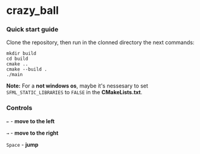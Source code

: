 # crazy_ball

### Quick start guide

Clone the repository, then run in the clonned directory the next commands:

```
mkdir build
cd build
cmake ..
cmake --build .
./main
```

**Note:** For a **not windows os**, maybe it's nessesary to set `SFML_STATIC_LIBRARIES` to `FALSE` in the **CMakeLists.txt**.

### Controls

`←` - **move to the left**

`→` - **move to the right**

`Space` - **jump**